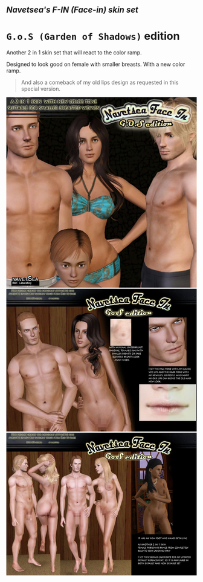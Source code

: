 ## _Navetsea's F-IN (Face-in) skin set_
# `G.o.S (Garden of Shadows)` edition

Another 2 in 1 skin set that will react to the color ramp.

Designed to look good on female with smaller breasts. With a new color ramp.

> And also a comeback of my old lips design as requested in this special version.

![GoS-1](/preview-images/07%20G.o.S%20(Garden%20of%20Shadows)-1.jpg)
![GoS-2](/preview-images/07%20G.o.S%20(Garden%20of%20Shadows)-2.jpg)
![GoS-3](/preview-images/07%20G.o.S%20(Garden%20of%20Shadows)-3.jpg)
